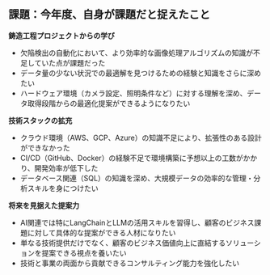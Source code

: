 ## 課題：今年度、自身が課題だと捉えたこと

**鋳造工程プロジェクトからの学び**
- 欠陥検出の自動化において、より効率的な画像処理アルゴリズムの知識が不足していた点が課題だった
- データ量の少ない状況での最適解を見つけるための経験と知識をさらに深めたい
- ハードウェア環境（カメラ設定、照明条件など）に対する理解を深め、データ取得段階からの最適化提案ができるようになりたい

**技術スタックの拡充**
- クラウド環境（AWS、GCP、Azure）の知識不足により、拡張性のある設計ができなかった
- CI/CD（GitHub、Docker）の経験不足で環境構築に予想以上の工数がかかり、開発効率が低下した
- データベース関連（SQL）の知識を深め、大規模データの効率的な管理・分析スキルを身につけたい

**将来を見据えた提案力**
- AI関連では特にLangChainとLLMの活用スキルを習得し、顧客のビジネス課題に対して具体的な提案ができる人材になりたい
- 単なる技術提供だけでなく、顧客のビジネス価値向上に直結するソリューションを提案できる視点を養いたい
- 技術と事業の両面から貢献できるコンサルティング能力を強化したい
